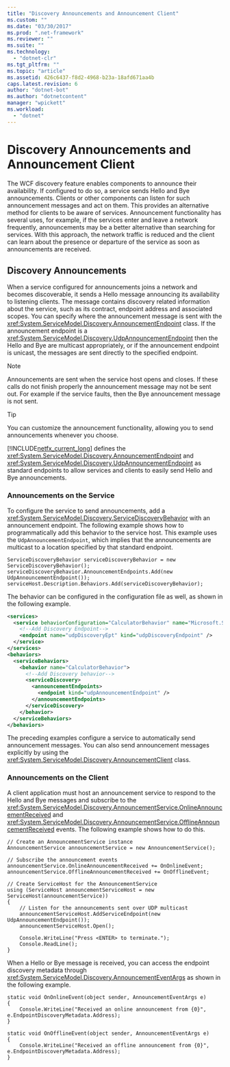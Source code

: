 ```yaml
---
title: "Discovery Announcements and Announcement Client"
ms.custom: ""
ms.date: "03/30/2017"
ms.prod: ".net-framework"
ms.reviewer: ""
ms.suite: ""
ms.technology: 
  - "dotnet-clr"
ms.tgt_pltfrm: ""
ms.topic: "article"
ms.assetid: 426c6437-f8d2-4968-b23a-18afd671aa4b
caps.latest.revision: 6
author: "dotnet-bot"
ms.author: "dotnetcontent"
manager: "wpickett"
ms.workload: 
  - "dotnet"
---
```

# Discovery Announcements and Announcement Client
The WCF discovery feature enables components to announce their availability. If configured to do so, a service sends Hello and Bye announcements. Clients or other components can listen for such announcement messages and act on them. This provides an alternative method for clients to be aware of services. Announcement functionality has several uses, for example, if the services enter and leave a network frequently, announcements may be a better alternative than searching for services. With this approach, the network traffic is reduced and the client can learn about the presence or departure of the service as soon as announcements are received.  
  
## Discovery Announcements  
 When a service configured for announcements joins a network and becomes discoverable, it sends a Hello message announcing its availability to listening clients. The message contains discovery related information about the service, such as its contract, endpoint address and associated scopes. You can specify where the announcement message is sent with the <xref:System.ServiceModel.Discovery.AnnouncementEndpoint> class. If the announcement endpoint is a <xref:System.ServiceModel.Discovery.UdpAnnouncementEndpoint> then the Hello and Bye are multicast appropriately, or if the announcement endpoint is unicast, the messages are sent directly to the specified endpoint.  
  
> [!NOTE]
>  Announcements are sent when the service host opens and closes. If these calls do not finish properly the announcement message may not be sent out. For example if the service faults, then the Bye announcement message is not sent.  
  
> [!TIP]
>  You can customize the announcement functionality, allowing you to send announcements whenever you choose.  
  
 [!INCLUDE[netfx_current_long](../../../../includes/netfx-current-long-md.md)] defines the <xref:System.ServiceModel.Discovery.AnnouncementEndpoint> and <xref:System.ServiceModel.Discovery.UdpAnnouncementEndpoint> as standard endpoints to allow services and clients to easily send Hello and Bye announcements.  
  
### Announcements on the Service  
 To configure the service to send announcements, add a <xref:System.ServiceModel.Discovery.ServiceDiscoveryBehavior> with an announcement endpoint. The following example shows how to programmatically add this behavior to the service host. This example uses the `UdpAnnouncementEndpoint`, which implies that the announcements are multicast to a location specified by that standard endpoint.  
  
```  
ServiceDiscoveryBehavior serviceDiscoveryBehavior = new ServiceDiscoveryBehavior();
serviceDiscoveryBehavior.AnnouncementEndpoints.Add(new UdpAnnouncementEndpoint());
serviceHost.Description.Behaviors.Add(serviceDiscoveryBehavior);
```  
  
 The behavior can be configured in the configuration file as well, as shown in the following example.  
  
```xml  
<services>
  <service behaviorConfiguration="CalculatorBehavior" name="Microsoft.Samples.Discovery.CalculatorService">
    <!--Add Discovery Endpoint-->
    <endpoint name="udpDiscoveryEpt" kind="udpDiscoveryEndpoint" />
  </service>
</services>
<behaviors>
  <serviceBehaviors>
    <behavior name="CalculatorBehavior">
      <!--Add Discovery behavior-->
      <serviceDiscovery>
        <announcementEndpoints>
          <endpoint kind="udpAnnouncementEndpoint" />
        </announcementEndpoints>
      </serviceDiscovery>
    </behavior>
  </serviceBehaviors>
</behaviors>  
```  
  
 The preceding examples configure a service to automatically send announcement messages. You can also send announcement messages explicitly by using the <xref:System.ServiceModel.Discovery.AnnouncementClient> class.  
  
### Announcements on the Client  
 A client application must host an announcement service to respond to the Hello and Bye messages and subscribe to the <xref:System.ServiceModel.Discovery.AnnouncementService.OnlineAnnouncementReceived> and <xref:System.ServiceModel.Discovery.AnnouncementService.OfflineAnnouncementReceived> events. The following example shows how to do this.  
  
```  
// Create an AnnouncementService instance
AnnouncementService announcementService = new AnnouncementService();
  
// Subscribe the announcement events
announcementService.OnlineAnnouncementReceived += OnOnlineEvent;
announcementService.OfflineAnnouncementReceived += OnOfflineEvent;
  
// Create ServiceHost for the AnnouncementService
using (ServiceHost announcementServiceHost = new ServiceHost(announcementService))
{  
    // Listen for the announcements sent over UDP multicast
    announcementServiceHost.AddServiceEndpoint(new UdpAnnouncementEndpoint());
    announcementServiceHost.Open();
  
    Console.WriteLine("Press <ENTER> to terminate.");
    Console.ReadLine();
}  
```  
  
 When a Hello or Bye message is received, you can access the endpoint discovery metadata through <xref:System.ServiceModel.Discovery.AnnouncementEventArgs> as shown in the following example.  
  
```  
static void OnOnlineEvent(object sender, AnnouncementEventArgs e)
{
    Console.WriteLine("Received an online announcement from {0}", 
e.EndpointDiscoveryMetadata.Address);
}

static void OnOfflineEvent(object sender, AnnouncementEventArgs e)
{
    Console.WriteLine("Received an offline announcement from {0}", 
e.EndpointDiscoveryMetadata.Address);
}
```

